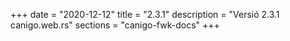 +++
date        = "2020-12-12"
title       = "2.3.1"
description = "Versió 2.3.1 canigo.web.rs"
sections    = "canigo-fwk-docs"
+++